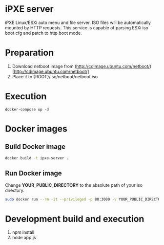 # iPXE server
iPXE Linux/ESXi auto menu and file server.
ISO files will be automatically mounted by HTTP requests.
This service is capable of parsing ESXi iso boot.cfg and patch to http boot mode.

# Preparation
1. Download netboot image from (http://cdimage.ubuntu.com/netboot/)[http://cdimage.ubuntu.com/netboot/]
2. Place it to {ROOT}/iso/netboot/netboot.iso

# Execution
```
docker-compose up -d
```

# Docker images
## Build Docker image
``` bash
docker build -t ipxe-server .
```

## Run Docker image
Change __YOUR_PUBLIC_DIRECTORY__ to the absolute path of your iso directory.
``` bash
sudo docker run --rm -it --privileged -p 80:3000 -v YOUR_PUBLIC_DIRECTORY:/workdir/public --name ipxe-server ipxe-server
```

# Development build and execution
1. npm install
2. node app.js

